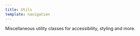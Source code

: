 ```yaml
---
title: Utils
template: navigation
---
```


<p class="doc-summary">Miscellaneous utility classes for accessibility, styling and more.</p>
